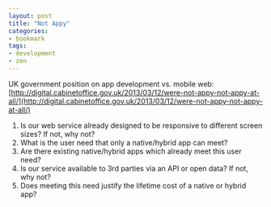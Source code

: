 ```yaml
---
layout: post
title: "Not Appy"
categories:
- bookmark
tags:
- development
- zen
---
```

UK government position on app development vs. mobile web: [http://digital.cabinetoffice.gov.uk/2013/03/12/were-not-appy-not-appy-at-all/](http://digital.cabinetoffice.gov.uk/2013/03/12/were-not-appy-not-appy-at-all/)

1. Is our web service already designed to be responsive to different screen sizes? If not, why not?
2. What is the user need that only a native/hybrid app can meet?
3. Are there existing native/hybrid apps which already meet this user need?
4. Is our service available to 3rd parties via an API or open data? If not, why not?
5. Does meeting this need justify the lifetime cost of a native or hybrid app?
